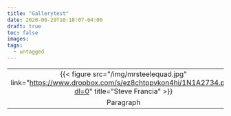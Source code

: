 ```yaml
---
title: "Gallerytest"
date: 2020-06-29T10:18:07-04:00
draft: true
toc: false
images:
tags:
  - untagged
---
```

|         |   |     |
| :---:        |    :---:   |          :---: |
| {{< figure src="/img/mrsteelequad.jpg" link="https://www.dropbox.com/s/ez8chtppvkon4hi/1N1A2734.png?dl=0" title="Steve Francia" >}} | {{< figure src="/img/mrsteelequad.jpg" title="Steve Francia" >}} | {{< figure src="/img/mrsteelequad.jpg" title="Steve Francia" >}} |
| Paragraph   | Text        | And more      |
